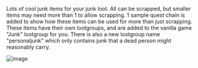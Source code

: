 Lots of cool junk items for your junk loot.  All can be scrapped, but smaller items may need more than 1 to allow scrapping.  1 sample quest chain is added to show how these items can be used for more than just scrapping.  These items have their own lootgroups, and are added to the vanilla game "Junk" lootgroup for you.  There is also a new lootgroup name "personaljunk" which only contains junk that a dead person might reasonably carry.

![image](https://user-images.githubusercontent.com/27104963/30383492-d00da1f8-986f-11e7-923f-7a8e9bc0d49f.png)
